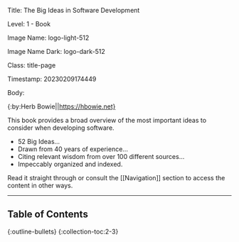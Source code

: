Title:  The Big Ideas in Software Development

Level:  1 - Book

Image Name: logo-light-512

Image Name Dark: logo-dark-512

Class:  title-page

Timestamp: 20230209174449

Body:

{:by:Herb Bowie||https://hbowie.net}

This book provides a broad overview of the most important ideas to consider when developing software. 

+ 52 Big Ideas...
+ Drawn from 40 years of experience...
+ Citing relevant wisdom from over 100 different sources...
+ Impeccably organized and indexed. 

Read it straight through or consult the [[Navigation]] section to access the content in other ways.

----

## Table of Contents

{:outline-bullets}
{:collection-toc:2-3}

